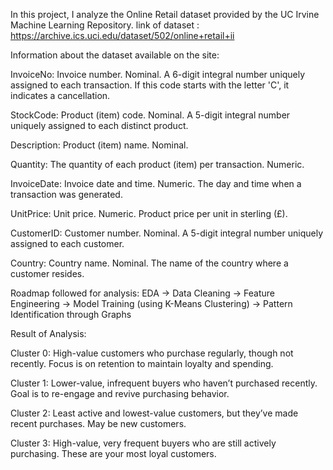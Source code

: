 In this project, I analyze the Online Retail dataset provided by the UC Irvine Machine Learning Repository.
link of dataset : https://archive.ics.uci.edu/dataset/502/online+retail+ii

Information about the dataset available on the site:

InvoiceNo: Invoice number. Nominal. A 6-digit integral number uniquely assigned to each transaction. If this code starts with the letter 'C', it indicates a cancellation.

StockCode: Product (item) code. Nominal. A 5-digit integral number uniquely assigned to each distinct product.

Description: Product (item) name. Nominal.

Quantity: The quantity of each product (item) per transaction. Numeric.

InvoiceDate: Invoice date and time. Numeric. The day and time when a transaction was generated.

UnitPrice: Unit price. Numeric. Product price per unit in sterling (£).

CustomerID: Customer number. Nominal. A 5-digit integral number uniquely assigned to each customer.

Country: Country name. Nominal. The name of the country where a customer resides.

Roadmap followed for analysis: EDA → Data Cleaning → Feature Engineering → Model Training (using K-Means Clustering) → Pattern Identification through Graphs

Result of Analysis:

Cluster 0: High-value customers who purchase regularly, though not recently. Focus is on retention to maintain loyalty and spending.

Cluster 1: Lower-value, infrequent buyers who haven’t purchased recently. Goal is to re-engage and revive purchasing behavior.

Cluster 2: Least active and lowest-value customers, but they’ve made recent purchases. May be new customers.

Cluster 3: High-value, very frequent buyers who are still actively purchasing. These are your most loyal customers.
